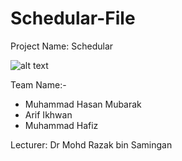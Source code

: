 # Schedular-File

Project Name: Schedular

![alt text](https://github.com/mhafizkn/Schedular-File/blob/Resource/logo_full.png?raw=true)

Team Name:-
- Muhammad Hasan Mubarak
- Arif Ikhwan
- Muhammad Hafiz

Lecturer: Dr Mohd Razak bin Samingan
